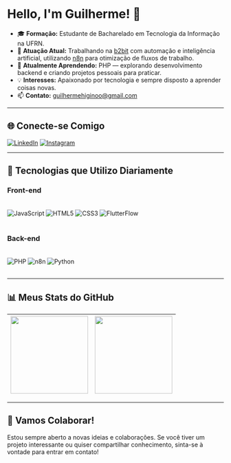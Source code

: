 # Hello, I'm Guilherme! 👋

- 🎓 **Formação:** Estudante de Bacharelado em Tecnologia da Informação na UFRN.
- 💼 **Atuação Atual:** Trabalhando na [b2bit](https://b2bit.company/) com automação e inteligência artificial, utilizando [n8n](https://n8n.io/) para otimização de fluxos de trabalho.
- 🌱 **Atualmente Aprendendo:** PHP — explorando desenvolvimento backend e criando projetos pessoais para praticar.
- 💡 **Interesses:** Apaixonado por tecnologia e sempre disposto a aprender coisas novas.
- 📫 **Contato:** [guilhermehiginoo@gmail.com](mailto:guilhermehiginoo@gmail.com)

---

## 🌐 Conecte-se Comigo
[![LinkedIn](https://img.shields.io/badge/LinkedIn-0077B5?style=for-the-badge&logo=linkedin&logoColor=white)](https://www.linkedin.com/in/guilherme-higino-3b99422b3/)
[![Instagram](https://img.shields.io/badge/Instagram-E4405F?style=for-the-badge&logo=instagram&logoColor=white)](https://www.instagram.com/guilhermehiginoo/)

---

## 🚀 Tecnologias que Utilizo Diariamente

### Front-end
<div style="display: inline_block"><br/>
  <img align="center" alt="JavaScript" src="https://img.shields.io/badge/JavaScript-F7DF1E?style=for-the-badge&logo=javascript&logoColor=black">
  <img align="center" alt="HTML5" src="https://img.shields.io/badge/HTML5-E34F26?style=for-the-badge&logo=html5&logoColor=white">
  <img align="center" alt="CSS3" src="https://img.shields.io/badge/CSS3-1572B6?style=for-the-badge&logo=css3&logoColor=white">
  <img align="center" alt="FlutterFlow" src="https://img.shields.io/badge/FlutterFlow-02569B?style=for-the-badge&logo=flutter&logoColor=white">
</div><br/>

### Back-end
<div style="display: inline_block"><br/>
  <img align="center" alt="PHP" src="https://img.shields.io/badge/PHP-777BB4?style=for-the-badge&logo=php&logoColor=white">
  <img align="center" alt="n8n" src="https://img.shields.io/badge/n8n-00B2B0?style=for-the-badge&logo=n8n&logoColor=white">
  <img align="center" alt="Python" src="https://img.shields.io/badge/Python-14354C?style=for-the-badge&logo=python&logoColor=white">
</div><br/>

---

## 📊 Meus Stats do GitHub

| <img src="https://github-readme-stats.vercel.app/api?username=guilhermehiginoo&show_icons=true&theme=dracula" height="180em" /> | <img src="https://github-readme-stats.vercel.app/api/top-langs/?username=guilhermehiginoo&layout=compact&theme=dracula" height="180em" /> |
| --- | --- |

---

## 🤝 Vamos Colaborar!
Estou sempre aberto a novas ideias e colaborações. Se você tiver um projeto interessante ou quiser compartilhar conhecimento, sinta-se à vontade para entrar em contato!

